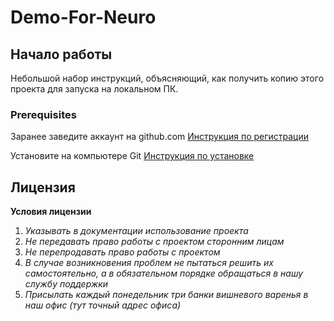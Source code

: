 # **Demo-For-Neuro**

## Начало работы

Небольшой набор инструкций, объясняющий, как получить копию этого проекта для запуска на локальном ПК.

### Prerequisites

Заранее заведите аккаунт на github.com
[Инструкция по регистрации](https://tyt_ssylka_na_instrukciju_po_registracii/github)

Установите на компьютере Git
[Инструкция по установке](https://tyt_ssylka_na_instrukciju_po_ustanovke/github)

## Лицензия

**Условия лицензии**
1. *Указывать в документации использование проекта*
1. *Не передавать право работы с проектом сторонним лицам*
1. *Не перепродавать право работы с проектом*
1. *В случае возникновения проблем не пытаться решить их самостоятельно, а в обязательном порядке обращаться в нашу службу поддержки*
1. *Присылать каждый понедельник три банки вишневого варенья в наш офис (тут точный адрес офиса)* 